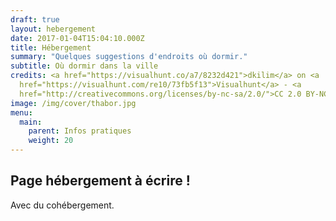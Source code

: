 ```yaml
---
draft: true
layout: hebergement
date: 2017-01-04T15:04:10.000Z
title: Hébergement
summary: "Quelques suggestions d'endroits où dormir."
subtitle: Où dormir dans la ville
credits: <a href="https://visualhunt.co/a7/8232d421">dkilim</a> on <a
  href="https://visualhunt.com/re10/73fb5f13">Visualhunt</a> - <a
  href="http://creativecommons.org/licenses/by-nc-sa/2.0/">CC 2.0 BY-NC-SA</a>
image: /img/cover/thabor.jpg
menu:
  main:
    parent: Infos pratiques
    weight: 20
---
```


## Page hébergement à écrire !

Avec du cohébergement.
